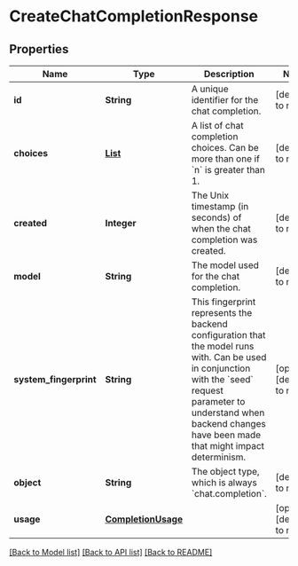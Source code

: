 # CreateChatCompletionResponse
## Properties

| Name | Type | Description | Notes |
|------------ | ------------- | ------------- | -------------|
| **id** | **String** | A unique identifier for the chat completion. | [default to null] |
| **choices** | [**List**](CreateChatCompletionResponse_choices_inner.md) | A list of chat completion choices. Can be more than one if &#x60;n&#x60; is greater than 1. | [default to null] |
| **created** | **Integer** | The Unix timestamp (in seconds) of when the chat completion was created. | [default to null] |
| **model** | **String** | The model used for the chat completion. | [default to null] |
| **system\_fingerprint** | **String** | This fingerprint represents the backend configuration that the model runs with.  Can be used in conjunction with the &#x60;seed&#x60; request parameter to understand when backend changes have been made that might impact determinism.  | [optional] [default to null] |
| **object** | **String** | The object type, which is always &#x60;chat.completion&#x60;. | [default to null] |
| **usage** | [**CompletionUsage**](CompletionUsage.md) |  | [optional] [default to null] |

[[Back to Model list]](../README.md#documentation-for-models) [[Back to API list]](../README.md#documentation-for-api-endpoints) [[Back to README]](../README.md)

